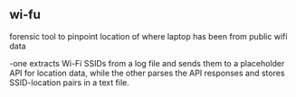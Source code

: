 ## wi-fu
forensic tool to pinpoint location of where laptop has been from public wifi data

-one extracts Wi-Fi SSIDs from a log file and sends them to a placeholder API for location data, while the other parses the API responses and stores SSID-location pairs in a text file.





